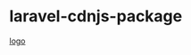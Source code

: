# laravel-cdnjs-package
[logo](https://github.com/faryar76/laravel-cdnjs-package/blob/master/simlpe.png)
